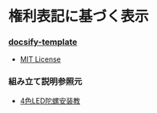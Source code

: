 # 権利表記に基づく表示  
### [docsify-template](https://github.com/docsifyjs/docsify-template/tree/main)  
- [MIT License](https://github.com/docsifyjs/docsify-template/blob/main/LICENSE)


### 組み立て説明参照元  
- [4色LED陀螺安装教](http://www.diyleyuan.com/JC/tsj.html)
